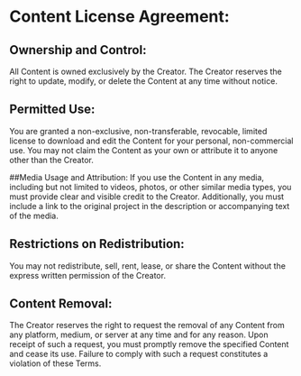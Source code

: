 
# Content License Agreement:

## Ownership and Control: 
All Content is owned exclusively by the Creator. The Creator reserves the right to update, modify, or delete the Content at any time without notice.

## Permitted Use:
You are granted a non-exclusive, non-transferable, revocable, limited license to download and edit the Content for your personal, non-commercial use. You may not claim the Content as your own or attribute it to anyone other than the Creator.

##Media Usage and Attribution: 
If you use the Content in any media, including but not limited to videos, photos, or other similar media types, you must provide clear and visible credit to the Creator. Additionally, you must include a link to the original project in the description or accompanying text of the media.

## Restrictions on Redistribution: 
You may not redistribute, sell, rent, lease, or share the Content without the express written permission of the Creator.

## Content Removal: 
The Creator reserves the right to request the removal of any Content from any platform, medium, or server at any time and for any reason. Upon receipt of such a request, you must promptly remove the specified Content and cease its use. Failure to comply with such a request constitutes a violation of these Terms.
